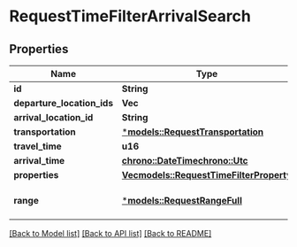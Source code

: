 # RequestTimeFilterArrivalSearch

## Properties
Name | Type | Description | Notes
------------ | ------------- | ------------- | -------------
**id** | **String** |  | 
**departure_location_ids** | **Vec<String>** |  | 
**arrival_location_id** | **String** |  | 
**transportation** | [***models::RequestTransportation**](RequestTransportation.md) |  | 
**travel_time** | **u16** |  | 
**arrival_time** | [**chrono::DateTime<chrono::Utc>**](DateTime.md) |  | 
**properties** | [**Vec<models::RequestTimeFilterProperty>**](RequestTimeFilterProperty.md) |  | 
**range** | [***models::RequestRangeFull**](RequestRangeFull.md) |  | [optional] [default to None]

[[Back to Model list]](../README.md#documentation-for-models) [[Back to API list]](../README.md#documentation-for-api-endpoints) [[Back to README]](../README.md)


